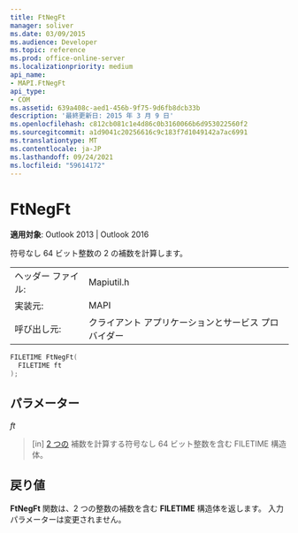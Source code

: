 ```yaml
---
title: FtNegFt
manager: soliver
ms.date: 03/09/2015
ms.audience: Developer
ms.topic: reference
ms.prod: office-online-server
ms.localizationpriority: medium
api_name:
- MAPI.FtNegFt
api_type:
- COM
ms.assetid: 639a408c-aed1-456b-9f75-9d6fb8dcb33b
description: '最終更新日: 2015 年 3 月 9 日'
ms.openlocfilehash: c812cb081c1e4d86c0b3160066b6d953022560f2
ms.sourcegitcommit: a1d9041c20256616c9c183f7d1049142a7ac6991
ms.translationtype: MT
ms.contentlocale: ja-JP
ms.lasthandoff: 09/24/2021
ms.locfileid: "59614172"
---
```

# <a name="ftnegft"></a>FtNegFt

  
  
**適用対象**: Outlook 2013 | Outlook 2016 
  
符号なし 64 ビット整数の 2 の補数を計算します。 
  
|||
|:-----|:-----|
|ヘッダー ファイル:  <br/> |Mapiutil.h  <br/> |
|実装元:  <br/> |MAPI  <br/> |
|呼び出し元:  <br/> |クライアント アプリケーションとサービス プロバイダー  <br/> |
   
```cpp
FILETIME FtNegFt(
  FILETIME ft
);
```

## <a name="parameters"></a>パラメーター

 _ft_
  
> [in] [2 つの](filetime.md) 補数を計算する符号なし 64 ビット整数を含む FILETIME 構造体。 
    
## <a name="return-value"></a>戻り値

**FtNegFt** 関数は、2 つの整数の補数を含む **FILETIME** 構造体を返します。 入力パラメーターは変更されません。 
  

